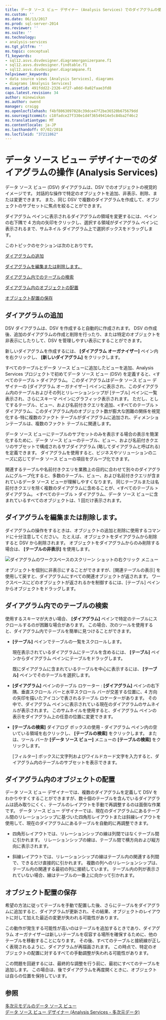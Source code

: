 ```yaml
---
title: データ ソース ビュー デザイナー (Analysis Services) でのダイアグラムの使用 |Microsoft Docs
ms.custom: ''
ms.date: 06/13/2017
ms.prod: sql-server-2014
ms.reviewer: ''
ms.suite: ''
ms.technology:
- analysis-services
ms.tgt_pltfrm: ''
ms.topic: conceptual
f1_keywords:
- sql12.asvs.dsvdesigner.diagramorganizerpane.f1
- sql12.asvs.dsvdesigner.findtable.f1
- sql12.asvs.dsvdesigner.diagrampane.f1
helpviewer_keywords:
- data source views [Analysis Services], diagrams
- diagrams [Analysis Services]
ms.assetid: 491fdd22-2326-4f27-a0dd-0a02faae3fd8
caps.latest.revision: 34
author: minewiskan
ms.author: owend
manager: craigg
ms.openlocfilehash: f4bf8063097028c39dce47f2be36520b675679dd
ms.sourcegitcommit: c18fadce27f330e1d4f36549414e5c84ba2f46c2
ms.translationtype: MT
ms.contentlocale: ja-JP
ms.lasthandoff: 07/02/2018
ms.locfileid: "37211862"
---
```

# <a name="work-with-diagrams-in-data-source-view-designer-analysis-services"></a>データ ソース ビュー デザイナーでのダイアグラムの操作 (Analysis Services)
  データ ソース ビュー (DSV) ダイアグラムは、DSV でのオブジェクトの視覚的イメージです。 対話的な操作で特定のオブジェクトを追加、非表示、削除、または変更できます。 また、同じ DSV で複数のダイアグラムを作成して、オブジェクトのサブセットに焦点を絞ることができます。  
  
 ダイアグラム ペインに表示されるダイアグラムの領域を変更するには、ペインの右下隅で 4 方向の矢印をクリックし、選択する領域がダイアグラム ペインに表示されるまで、サムネイル ダイアグラム上で選択ボックスをドラッグします。  
  
 このトピックのセクションは次のとおりです。  
  
 [ダイアグラムの追加](#bkmk_add)  
  
 [ダイアグラムを編集または削除します。](#bkmk_edit)  
  
 [ダイアグラム内でのテーブルの検索](#bkmk_findtables)  
  
 [ダイアグラム内のオブジェクトの配置](#bkmk_arrangeobjects)  
  
 [オブジェクト配置の保存](#bkmk_preserve)  
  
##  <a name="bkmk_add"></a> ダイアグラムの追加  
 DSV ダイアグラムは、DSV を作成すると自動的に作成されます。 DSV の作成後、追加のダイアグラムの作成と削除を行ったり、または特定のオブジェクトを非表示にしたりして、DSV を管理しやすい表示にすることができます。  
  
 新しいダイアグラムを作成するには、 **[ダイアグラム オーガナイザー]** ペイン内を右クリックし、 **[新しいダイアグラム]** をクリックします。  
  
 すべてのテーブルとデータ ソース ビューに追加したビューを追加、Analysis Services プロジェクトで初めてデータ ソース ビュー (DSV) を定義すると、\<すべてのテーブル > ダイアグラム。 このダイアグラムはデータ ソース ビュー デザイナーの [ダイアグラム オーガナイザー] ペインに表示され、このダイアグラム内のテーブルおよびその列とリレーションシップが [テーブル] ペインに一覧表示され、さらにスキーマ ペインにグラフィック表示されます。 ただし、としてするテーブル、ビュー、および名前付きクエリを追加、\<すべてのテーブル > ダイアグラム、このダイアグラム内のオブジェクト数が膨大な困難の関係を視覚化する-特に複数のファクト テーブルがダイアグラムに追加され、ディメンションテーブルは、複数のファクト テーブルに関連します。  
  
 データ ソース ビューにテーブルのサブセットのみを表示する場合の表示を簡潔化するために、データ ソース ビューのテーブル、ビュー、および名前付きクエリのサブセットで構成されるサブダイアグラム (略してダイアグラムと呼ばれる) を定義できます。 ダイアグラムを使用すると、ビジネスやソリューションのニーズに応じてデータ ソース ビューの項目をグループ化できます。  
  
 関連するテーブルや名前付きクエリを業務上の目的に合わせて別々のダイアグラムにグループ化すると、多数のテーブル、ビュー、および名前付きクエリが含まれているデータ ソース ビューが理解しやすくなります。 同じテーブルまたは名前付きクエリを除く複数のダイアグラムに含めることが、\<すべてのテーブル > ダイアグラム。 \<すべてのテーブル > ダイアグラム、データ ソース ビューに含まれているすべてのオブジェクトは、1 回だけ表示されます。  
  
##  <a name="bkmk_edit"></a> ダイアグラムを編集または削除します。  
 ダイアグラムの操作をするときは、オブジェクトの追加と削除に使用するコマンドに十分注意してください。 たとえば、オブジェクトをダイアグラムから削除すると DSV から削除されます。 オブジェクトをダイアグラムからのみ削除する場合は、 **[テーブルの非表示]** を使用します。  
  
 ![ダイアグラムのワークスペースのスクリーン ショットの右クリック メニュー](../media/ssas-olapdsv-diagram.gif "ダイアグラム ワークスペースのスクリーン ショットの右クリック メニュー")  
  
 オブジェクトを個別に非表示にすることができますが、[関連テーブルの表示] を使用して戻すと、ダイアグラムにすべての関連オブジェクトが返されます。 ワークスペースにどのオブジェクトが返されるかを制御するには、[テーブル] ペインからオブジェクトをドラッグします。  
  
##  <a name="bkmk_findtables"></a> ダイアグラム内でのテーブルの検索  
 使用するスキーマが大きい場合、 **[ダイアグラム]** ペインで特定のテーブルにスクロールするのが困難な場合があります。 この場合、次のツールを使用すると、ダイアグラム内でテーブルを簡単に見つけることができます。  
  
-   **[テーブル]** ペインでテーブルの一覧をスクロールします。  
  
     現在表示されているダイアグラムにテーブルを含めるには、 **[テーブル]** ペインからダイアグラム ペインにテーブルをドラッグします。  
  
     既にダイアグラムに含まれているテーブルを中心に表示するには、 **[テーブル]** ペインでそのテーブルを選択します。  
  
-   **[ダイアグラム]** ペインのテーブル ロケーター : **[ダイアグラム]** ペインの右下隅、垂直スクロール バーと水平スクロール バーが交差する位置に、4 方向の矢印を描いたアイコンで表されるテーブル ロケーターがあります。 その中で、ダイアグラム ペインに表示されている現在のダイアグラムのサムネイルが表示されます。 このサムネイルを使用すると、ダイアグラム ペインの表示をダイアグラム上の任意の位置に変更できます。  
  
-   **[テーブルの検索]** ダイアログ ボックスの使用 - ダイアグラム ペイン内の空いている領域を右クリックし、 **[テーブルの検索]** をクリックします。 または、ツール バーか **[データ ソース ビュー]** メニューの **[テーブルの検索]** をクリックします。  
  
     [フィルター] ボックスに文字列およびワイルドカード文字を入力すると、ダイアグラム内のテーブルのサブセットを表示できます。  
  
##  <a name="bkmk_arrangeobjects"></a> ダイアグラム内のオブジェクトの配置  
 データ ソース ビュー デザイナーでは、複数のダイアグラムを定義して DSV をわかりやすくすることができますが、数十個のテーブルを含んでいるダイアグラムは読み取りにくく、テーブルのレイアウトを手動で再調整するのは面倒な作業です。 データ ソース ビュー デザイナーでは、現在のダイアグラムにあるテーブル間のリレーションシップに基づいた四角形レイアウトまたは斜線レイアウトを使用して、現在のダイアグラムにあるテーブルを自動的に再調整できます。  
  
-   四角形レイアウトでは、リレーションシップの線は列間ではなくテーブル間に引かれます。 リレーションシップの線は、テーブル間で横方向および縦方向に表示されます。  
  
-   斜線レイアウトでは、リレーションシップの線はテーブル内の関連する列間で、できるだけ直接的に引かれます。 複数の列へのリレーションシップは、テーブル内の関連する最初の列に接続しています。 テーブル内の列が表示されていない場合、線はテーブルの一番上に向かって引かれます。  
  
##  <a name="bkmk_preserve"></a> オブジェクト配置の保存  
 希望の方法に従ってテーブルを手動で配置した後、さらにテーブルをダイアグラムに追加すると、ダイアグラムが更新され、その結果、オブジェクトのレイアウトに対して加えた最近の変更が失われる可能性があります。  
  
 この動作が発生する可能性が高いのはテーブルを追加するときであり、ダイアグラム オーガナイザーは新しいテーブルを収容する場所を確保するために、他のテーブルを移動することになります。 その後、すべてのテーブルと接続線が正しく表現されるように、ダイアグラムが再描画されます。 この時点で、特定のオブジェクトの配置に対するすべての手動調整が失われる可能性があります。  
  
 この問題を回避するには、最終的な調整を行う前に、最初にすべてのテーブルを追加します。 この場合は、後でダイアグラムを再度開くときに、オブジェクトは自らの位置を保持しています。  
  
## <a name="see-also"></a>参照  
 [多次元モデルのデータ ソース ビュー](data-source-views-in-multidimensional-models.md)   
 [データ ソース ビュー デザイナー &#40;Analysis Services - 多次元データ&#41;](../data-source-view-designer-analysis-services-multidimensional-data.md)  
  
  

